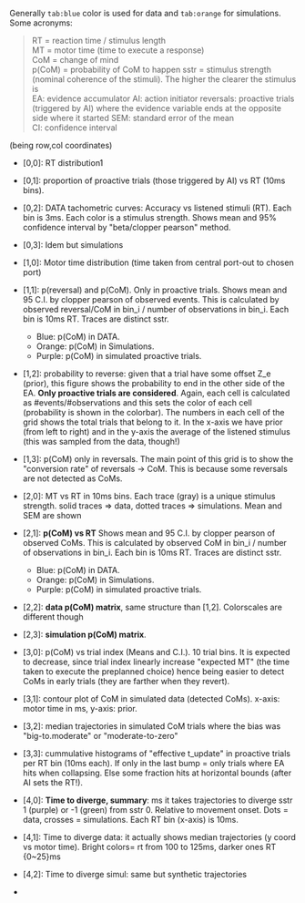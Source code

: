 Generally `tab:blue` color is used for data and `tab:orange` for simulations.  
Some acronyms:  
> RT = reaction time / stimulus length  
> MT = motor time (time to execute a response)  
> CoM = change of mind  
> p(CoM) = probability of CoM to happen
> sstr = stimulus strength (nominal coherence of the stimuli). The higher the clearer the stimulus is  
> EA: evidence accumulator
> AI: action initiator
> reversals: proactive trials (triggered by AI) where the evidence variable ends at the opposite side where it started
> SEM: standard error of the mean  
> CI: confidence interval


(being row,col coordinates)  
- [0,0]: RT distribution1
- [0,1]:  proportion of proactive trials (those triggered by AI) vs RT (10ms bins).  
- [0,2]: DATA tachometric curves: Accuracy vs listened stimuli (RT). Each bin is 3ms. Each color is a stimulus strength. Shows mean and 95% confidence interval by "beta/clopper pearson" method.  
- [0,3]: Idem but simulations  
- [1,0]: Motor time distribution (time taken from central port-out to chosen port)  
- [1,1]: p(reversal) and p(CoM). Only in proactive trials. Shows mean and 95 C.I. by clopper pearson of observed events. This is calculated by observed reversal/CoM in bin_i / number of observations in bin_i. Each bin is 10ms RT. Traces are distinct sstr.
    - Blue: p(CoM) in DATA. 
    - Orange: p(CoM) in Simulations.  
    - Purple: p(CoM) in simulated proactive trials.  



- [1,2]: probability to reverse: given that a trial have some offset Z_e (prior), this figure shows the probability to end in the other side of the EA. **Only proactive trials are considered**. Again, each cell is calculated as #events/#observations and this sets the color of each cell (probability is shown in the colorbar). The numbers in each cell of the grid shows the total trials that belong to it. In the x-axis we have prior (from left to right) and in the y-axis the average of the listened stimulus (this was sampled from the data, though!)  
- [1,3]: p(CoM) only in reversals. The main point of this grid is to show the "conversion rate" of reversals -> CoM. This is because some reversals are not detected as CoMs.  
- [2,0]:  MT  vs RT in 10ms bins. Each trace (gray) is a unique stimulus strength. solid traces => data, dotted traces => simulations. Mean and SEM are shown  
- [2,1]: **p(CoM) vs RT** Shows mean and 95 C.I. by clopper pearson of observed CoMs. This is calculated by observed CoM in bin_i / number of observations in bin_i. Each bin is 10ms RT. Traces are distinct sstr.
    - Blue: p(CoM) in DATA. 
    - Orange: p(CoM) in Simulations.  
    - Purple: p(CoM) in simulated proactive trials.  

- [2,2]: **data p(CoM) matrix**, same structure than [1,2]. Colorscales are different though  
- [2,3]: **simulation p(CoM) matrix**.  
- [3,0]: p(CoM) vs trial index (Means and C.I.). 10 trial bins. It is expected to decrease, since trial index linearly increase "expected MT" (the time taken to execute the preplanned choice) hence being easier to detect CoMs in early trials (they are farther when they revert).  
- [3,1]: contour plot of CoM in simulated data (detected CoMs). x-axis: motor time in ms, y-axis: prior.  
- [3,2]: median trajectories in simulated CoM trials where the bias was "big-to.moderate" or "moderate-to-zero"  
- [3,3]: cummulative histograms of "effective t_update" in proactive trials per RT bin (10ms each). If only in the last bump  = only trials where EA hits when collapsing. Else some fraction hits at horizontal bounds (after AI sets the RT!).  
- [4,0]: **Time to diverge, summary**: ms it takes trajectories  to diverge sstr 1 (purple) or -1 (green) from sstr 0. Relative to movement onset. Dots = data, crosses = simulations. Each RT bin (x-axis) is 10ms.  
- [4,1]: Time to diverge data: it actually shows median trajectories (y coord vs motor time). Bright colors= rt from 100 to 125ms, darker ones RT {0~25}ms   
- [4,2]: Time to diverge simul: same but synthetic trajectories  
- [4,3]: empty

